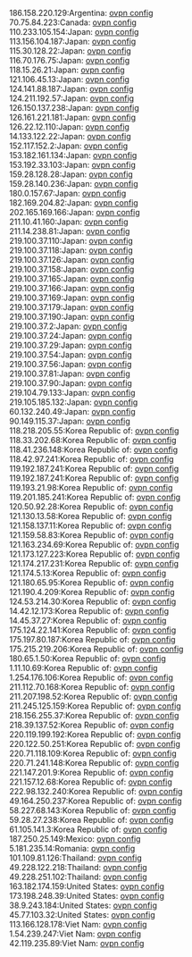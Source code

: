 186.158.220.129:Argentina: [ovpn config](vpn/186_158_220_129.ovpn)  
70.75.84.223:Canada: [ovpn config](vpn/70_75_84_223.ovpn)  
110.233.105.154:Japan: [ovpn config](vpn/110_233_105_154.ovpn)  
113.156.104.187:Japan: [ovpn config](vpn/113_156_104_187.ovpn)  
115.30.128.22:Japan: [ovpn config](vpn/115_30_128_22.ovpn)  
116.70.176.75:Japan: [ovpn config](vpn/116_70_176_75.ovpn)  
118.15.26.21:Japan: [ovpn config](vpn/118_15_26_21.ovpn)  
121.106.45.13:Japan: [ovpn config](vpn/121_106_45_13.ovpn)  
124.141.88.187:Japan: [ovpn config](vpn/124_141_88_187.ovpn)  
124.211.192.57:Japan: [ovpn config](vpn/124_211_192_57.ovpn)  
126.150.137.238:Japan: [ovpn config](vpn/126_150_137_238.ovpn)  
126.161.221.181:Japan: [ovpn config](vpn/126_161_221_181.ovpn)  
126.22.12.110:Japan: [ovpn config](vpn/126_22_12_110.ovpn)  
14.133.122.22:Japan: [ovpn config](vpn/14_133_122_22.ovpn)  
152.117.152.2:Japan: [ovpn config](vpn/152_117_152_2.ovpn)  
153.182.161.134:Japan: [ovpn config](vpn/153_182_161_134.ovpn)  
153.192.33.103:Japan: [ovpn config](vpn/153_192_33_103.ovpn)  
159.28.128.28:Japan: [ovpn config](vpn/159_28_128_28.ovpn)  
159.28.140.236:Japan: [ovpn config](vpn/159_28_140_236.ovpn)  
180.0.157.67:Japan: [ovpn config](vpn/180_0_157_67.ovpn)  
182.169.204.82:Japan: [ovpn config](vpn/182_169_204_82.ovpn)  
202.165.169.166:Japan: [ovpn config](vpn/202_165_169_166.ovpn)  
211.10.41.160:Japan: [ovpn config](vpn/211_10_41_160.ovpn)  
211.14.238.81:Japan: [ovpn config](vpn/211_14_238_81.ovpn)  
219.100.37.110:Japan: [ovpn config](vpn/219_100_37_110.ovpn)  
219.100.37.118:Japan: [ovpn config](vpn/219_100_37_118.ovpn)  
219.100.37.126:Japan: [ovpn config](vpn/219_100_37_126.ovpn)  
219.100.37.158:Japan: [ovpn config](vpn/219_100_37_158.ovpn)  
219.100.37.165:Japan: [ovpn config](vpn/219_100_37_165.ovpn)  
219.100.37.166:Japan: [ovpn config](vpn/219_100_37_166.ovpn)  
219.100.37.169:Japan: [ovpn config](vpn/219_100_37_169.ovpn)  
219.100.37.179:Japan: [ovpn config](vpn/219_100_37_179.ovpn)  
219.100.37.190:Japan: [ovpn config](vpn/219_100_37_190.ovpn)  
219.100.37.2:Japan: [ovpn config](vpn/219_100_37_2.ovpn)  
219.100.37.24:Japan: [ovpn config](vpn/219_100_37_24.ovpn)  
219.100.37.29:Japan: [ovpn config](vpn/219_100_37_29.ovpn)  
219.100.37.54:Japan: [ovpn config](vpn/219_100_37_54.ovpn)  
219.100.37.56:Japan: [ovpn config](vpn/219_100_37_56.ovpn)  
219.100.37.81:Japan: [ovpn config](vpn/219_100_37_81.ovpn)  
219.100.37.90:Japan: [ovpn config](vpn/219_100_37_90.ovpn)  
219.104.79.133:Japan: [ovpn config](vpn/219_104_79_133.ovpn)  
219.105.185.132:Japan: [ovpn config](vpn/219_105_185_132.ovpn)  
60.132.240.49:Japan: [ovpn config](vpn/60_132_240_49.ovpn)  
90.149.115.37:Japan: [ovpn config](vpn/90_149_115_37.ovpn)  
118.218.205.55:Korea Republic of: [ovpn config](vpn/118_218_205_55.ovpn)  
118.33.202.68:Korea Republic of: [ovpn config](vpn/118_33_202_68.ovpn)  
118.41.236.148:Korea Republic of: [ovpn config](vpn/118_41_236_148.ovpn)  
118.42.97.241:Korea Republic of: [ovpn config](vpn/118_42_97_241.ovpn)  
119.192.187.241:Korea Republic of: [ovpn config](vpn/119_192_187_241.ovpn)  
119.192.187.241:Korea Republic of: [ovpn config](vpn/119_192_187_241.ovpn)  
119.193.21.98:Korea Republic of: [ovpn config](vpn/119_193_21_98.ovpn)  
119.201.185.241:Korea Republic of: [ovpn config](vpn/119_201_185_241.ovpn)  
120.50.92.28:Korea Republic of: [ovpn config](vpn/120_50_92_28.ovpn)  
121.130.13.58:Korea Republic of: [ovpn config](vpn/121_130_13_58.ovpn)  
121.158.137.11:Korea Republic of: [ovpn config](vpn/121_158_137_11.ovpn)  
121.159.58.83:Korea Republic of: [ovpn config](vpn/121_159_58_83.ovpn)  
121.163.234.69:Korea Republic of: [ovpn config](vpn/121_163_234_69.ovpn)  
121.173.127.223:Korea Republic of: [ovpn config](vpn/121_173_127_223.ovpn)  
121.174.217.231:Korea Republic of: [ovpn config](vpn/121_174_217_231.ovpn)  
121.174.5.13:Korea Republic of: [ovpn config](vpn/121_174_5_13.ovpn)  
121.180.65.95:Korea Republic of: [ovpn config](vpn/121_180_65_95.ovpn)  
121.190.4.209:Korea Republic of: [ovpn config](vpn/121_190_4_209.ovpn)  
124.53.214.30:Korea Republic of: [ovpn config](vpn/124_53_214_30.ovpn)  
14.42.12.173:Korea Republic of: [ovpn config](vpn/14_42_12_173.ovpn)  
14.45.37.27:Korea Republic of: [ovpn config](vpn/14_45_37_27.ovpn)  
175.124.22.141:Korea Republic of: [ovpn config](vpn/175_124_22_141.ovpn)  
175.197.80.187:Korea Republic of: [ovpn config](vpn/175_197_80_187.ovpn)  
175.215.219.206:Korea Republic of: [ovpn config](vpn/175_215_219_206.ovpn)  
180.65.1.50:Korea Republic of: [ovpn config](vpn/180_65_1_50.ovpn)  
1.11.10.69:Korea Republic of: [ovpn config](vpn/1_11_10_69.ovpn)  
1.254.176.106:Korea Republic of: [ovpn config](vpn/1_254_176_106.ovpn)  
211.112.70.168:Korea Republic of: [ovpn config](vpn/211_112_70_168.ovpn)  
211.207.198.52:Korea Republic of: [ovpn config](vpn/211_207_198_52.ovpn)  
211.245.125.159:Korea Republic of: [ovpn config](vpn/211_245_125_159.ovpn)  
218.156.255.37:Korea Republic of: [ovpn config](vpn/218_156_255_37.ovpn)  
218.39.137.52:Korea Republic of: [ovpn config](vpn/218_39_137_52.ovpn)  
220.119.199.192:Korea Republic of: [ovpn config](vpn/220_119_199_192.ovpn)  
220.122.50.251:Korea Republic of: [ovpn config](vpn/220_122_50_251.ovpn)  
220.71.118.109:Korea Republic of: [ovpn config](vpn/220_71_118_109.ovpn)  
220.71.241.148:Korea Republic of: [ovpn config](vpn/220_71_241_148.ovpn)  
221.147.201.9:Korea Republic of: [ovpn config](vpn/221_147_201_9.ovpn)  
221.157.12.68:Korea Republic of: [ovpn config](vpn/221_157_12_68.ovpn)  
222.98.132.240:Korea Republic of: [ovpn config](vpn/222_98_132_240.ovpn)  
49.164.250.237:Korea Republic of: [ovpn config](vpn/49_164_250_237.ovpn)  
58.227.68.143:Korea Republic of: [ovpn config](vpn/58_227_68_143.ovpn)  
59.28.27.238:Korea Republic of: [ovpn config](vpn/59_28_27_238.ovpn)  
61.105.141.3:Korea Republic of: [ovpn config](vpn/61_105_141_3.ovpn)  
187.250.25.149:Mexico: [ovpn config](vpn/187_250_25_149.ovpn)  
5.181.235.14:Romania: [ovpn config](vpn/5_181_235_14.ovpn)  
101.109.81.126:Thailand: [ovpn config](vpn/101_109_81_126.ovpn)  
49.228.122.218:Thailand: [ovpn config](vpn/49_228_122_218.ovpn)  
49.228.251.102:Thailand: [ovpn config](vpn/49_228_251_102.ovpn)  
163.182.174.159:United States: [ovpn config](vpn/163_182_174_159.ovpn)  
173.198.248.39:United States: [ovpn config](vpn/173_198_248_39.ovpn)  
38.9.243.184:United States: [ovpn config](vpn/38_9_243_184.ovpn)  
45.77.103.32:United States: [ovpn config](vpn/45_77_103_32.ovpn)  
113.166.128.178:Viet Nam: [ovpn config](vpn/113_166_128_178.ovpn)  
1.54.239.247:Viet Nam: [ovpn config](vpn/1_54_239_247.ovpn)  
42.119.235.89:Viet Nam: [ovpn config](vpn/42_119_235_89.ovpn)  
